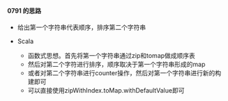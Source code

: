 #### 0791 的思路

- 给出第一个字符串代表顺序，排序第二个字符串

- Scala
  - 函数式思想。首先将第一个字符串通过zip和tomap做成顺序表
  - 然后对第二个字符进行排序，顺序取决于第一个字符串形成的map
  - 或者对第二个字符串进行counter操作，然后对第一个字符串进行新的构建即可
  - 可以直接使用zipWithIndex.toMap.withDefaultValue即可
